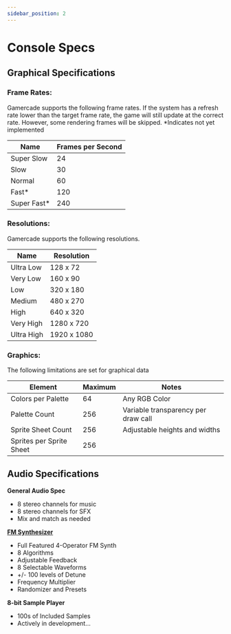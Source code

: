 ```yaml
---
sidebar_position: 2
---
```


# Console Specs

## Graphical Specifications

### Frame Rates:
Gamercade supports the following frame rates. If the system has a refresh rate lower than the target frame rate, the game will still update at the correct rate. However, some rendering frames will be skipped. *Indicates not yet implemented

| Name | Frames per Second |
| --- | --- |
| Super Slow | 24 |
| Slow | 30 |
| Normal | 60 |
| Fast* | 120 |
| Super Fast* | 240


### Resolutions:

Gamercade supports the following resolutions.

| Name | Resolution |
| --- | --- |
| Ultra Low | 128 x 72 |
| Very Low | 160 x 90 |
| Low | 320 x 180 |
| Medium | 480 x 270 |
| High | 640 x 320 |
| Very High | 1280 x 720 |
| Ultra High | 1920 x 1080 |

### Graphics:

The following limitations are set for graphical data

| Element | Maximum | Notes |
| --- | --- | --- |
| Colors per Palette | 64 | Any RGB Color |
| Palette Count | 256 | Variable transparency per draw call |
| Sprite Sheet Count | 256 | Adjustable heights and widths |
| Sprites per Sprite Sheet | 256 | |

## Audio Specifications

**General Audio Spec**
- 8 stereo channels for music
- 8 stereo channels for SFX
- Mix and match as needed

[**FM Synthesizer**](https://en.wikipedia.org/wiki/Frequency_modulation_synthesis)
- Full Featured 4-Operator FM Synth
- 8 Algorithms
- Adjustable Feedback
- 8 Selectable Waveforms
- +/- 100 levels of Detune
- Frequency Multiplier
- Randomizer and Presets

**8-bit Sample Player**
- 100s of Included Samples
- Actively in development...